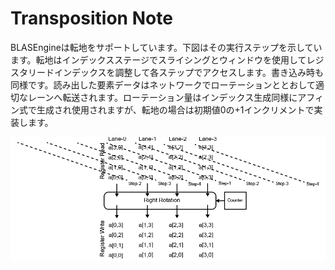 # Transposition Note

BLASEngineは転地をサポートしています。下図はその実行ステップを示しています。転地はインデックスステージでスライシングとウィンドウを使用してレジスタリードインデックスを調整して各ステップでアクセスします。書き込み時も同様です。読み出した要素データはネットワークでローテーションととおして適切なレーンへ転送されます。ローテーション量はインデックス生成同様にアフィン式で生成され使用されますが、転地の場合は初期値0の+1インクリメントで実装します。


<div align="center">
  <img src="https://github.com/IAMAl/BLASEngine/blob/main/notes/ExecConcept/Transpose.png"
       alt="Transposition"
       title="1D Convolution (K=3, Delite=1)"
       width="700px"
  />
</div>